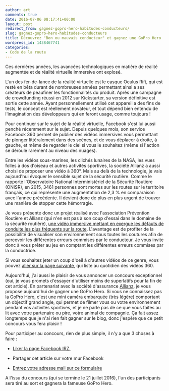 ```yaml
---
author: art
comments: true
date: 2016-07-06 08:17:41+00:00
layout: post
redirect_from: gagnez-gopro-hero-habitudes-conducteurs/
slug: gagnez-gopro-hero-habitudes-conducteurs
title: Découvrez "Bon ou mauvais conducteur" et gagnez une GoPro Hero
wordpress_id: 1438467741
categories:
- Code de la route
---
```


Ces dernières années, les avancées technologiques en matière de réalité augmentée et de réalité virtuelle immersive ont explosé.

L'un des fer-de-lance de la réalité virtuelle est le casque Oculus Rift, qui est resté en bêta durant de nombreuses années permettant ainsi a ses créateurs de peaufiner les fonctionnalités du produit. Après une campagne de crowdfunding réussi en 2012 sur Kickstarter, sa version définitive est sortie cette année. Ayant personnellement utilisé cet appareil a des fins de tests, le concept est réellement novateur, et tout dépend bien entendu de l'imagination des développeurs qui en feront usage, comme toujours !

<!-- more -->

Pour continuer sur le sujet de la réalité virtuelle, Facebook s'est lui aussi penché récemment sur le sujet. Depuis quelques mois, son service Facebook 360 permet de publier des vidéos immersives vous permettant de plonger littéralement dans des scènes, et de vous déplacer à droite, à gauche, et même de regarder le ciel si vous le souhaitez (même si l'action se déroule rarement au niveau des nuages).


Entre les vidéos sous-marines, les clichés lunaires de la NASA, les vues folles à dos d'oiseau et autres activités sportives, la société Allianz a aussi choisi de proposer une vidéo à 360°. Mais au delà de la technologie, je vais aujourd'hui évoquer le sensible sujet de la sécurité routière. Comme le rapporte l'Observatoire National Interministériel de la Sécurité Routière (ONISR), en 2015, 3461 personnes sont mortes sur les routes sur le territoire français, ce qui représente une augmentation de 2,3 % en comparaison avec l'année précédente. Il devient donc de plus en plus urgent de trouver une manière de stopper cette hémorragie.

Je vous présente donc un projet réalisé avec l'association Prévention Routière et Allianz (qui n'en est pas à son coup d'essai dans le domaine de la sécurité routière), [une vidéo immersive mettant en exergue les défauts de conduite les plus fréquents sur la route](http://www.allianz.fr/prevention360). L'avantage est de profiter de la possibilité de visualiser son environnement sous toutes les coutures afin de percevoir les différentes erreurs commises par le conducteur. Je vous invite donc à vous prêter au jeu en comptant les différentes erreurs commises par la conductrice.

Si vous souhaitez jeter un coup d'oeil à d'autres vidéos de ce genre, vous pouvez [aller sur la page suivante](https://www.facebook.com/Facebook360/), qui liste au quotidien des vidéos 360.

Aujourd'hui, j'ai aussi le plaisir de vous annoncer un concours exceptionnel (oui, je vous promets d'essayer d'utiliser moins de superlatifs pour la fin de cet article). En partenariat avec la société d'assurance [Allianz](http://www.allianz.fr/), je vous propose aujourd'hui de gagner une GoPro Hero. Si vous ne connaissez pas la GoPro Hero, c'est une mini caméra embarquée (très légère) comportant un objectif grand angle, qui permet de filmer vous ou votre environnement pendant vos activités sportives, et je ne parle pas de ce que vous faites au lit avec votre partenaire ou pire, votre animal de compagnie. Ça fait assez longtemps que je n'ai rien fait gagner sur le blog, donc j'espère que ce petit concours vous fera plaisir !

Pour participer au concours, rien de plus simple, il n'y a que 3 choses à faire :


  * [Liker la page Facebook IRZ.](https://www.facebook.com/irz.fr/)


  * Partager cet article sur votre mur Facebook


  * [Entrez votre adresse mail sur ce formulaire](https://docs.google.com/forms/d/17CY0EurYm3qvX0X2lUQ9EHLhMu9uO35WpiRv74zGqHU/viewform)

A l'issu du concours (qui se termine le 21 juillet 2016), l'un des participants sera tiré au sort et gagnera la fameuse GoPro Hero.
